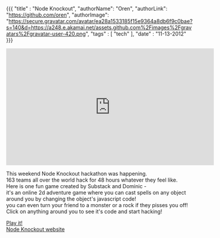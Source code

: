 {{{
  "title" : "Node Knockout",
  "authorName": "Oren",
  "authorLink": "https://github.com/oren",
  "authorImage": "https://secure.gravatar.com/avatar/ea28a1533185f15e9364a8db6f9c0bae?s=140&d=https://a248.e.akamai.net/assets.github.com%2Fimages%2Fgravatars%2Fgravatar-user-420.png",
  "tags" : [ "tech" ],
  "date" : "11-13-2012"
}}}


<iframe width="560" height="315" src="http://www.youtube.com/embed/5COW63KXEcU" frameborder="0" allowfullscreen></iframe>

This weekend Node Knockout hackathon was happening.   
163 teams all over the world hack for 48 hours whatever they feel like.  
Here is one fun game created by Substack and Dominic -   
it's an online 2d adventure game where you can cast spells on any object around you by changing the object's javascript code!  
you can even turn your friend to a monster or a rock if they pisses you off!  
Click on anything around you to see it's code and start hacking!

[Play it!](http://wizardz.jit.su)  
[Node Knockout website](http://nodeknockout.com)

